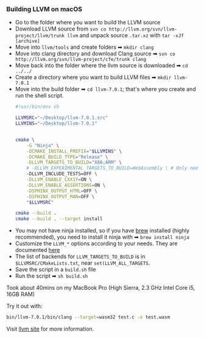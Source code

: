 ### Building LLVM on macOS

- Go to the folder where you want to build the LLVM source
- Download LLVM source from `svn co http://llvm.org/svn/llvm-project/llvm/trunk llvm` and unpack source `.tar.xz` with `tar -xJf [archive]`
- Move into `llvm/tools` and create folders ➡ `mkdir clang`
- Move into clang directory and download Clang source ➡ `svn co http://llvm.org/svn/llvm-project/cfe/trunk clang`
- Move back into the folder where the llvm source is downloaded ➡ `cd ../../`
- Create a directory where you want to build LLVM files ➡ `mkdir llvm-7.0.1`
- Move into the build folder ➡ `cd llvm-7.0.1`; that's where you create and run the shell script.
    ```sh
    #!usr/bin/env sh

    LLVMSRC="~/Desktop/llvm-7.0.1.src"
    LLVMINS="~/Desktop/llvm-7.0.1"


    cmake \
        -G "Ninja" \
        -DCMAKE_INSTALL_PREFIX="$LLVMINS" \
        -DCMAKE_BUILD_TYPE="Release" \
        -DLLVM_TARGETS_TO_BUILD="X86;ARM" \
        # -DLLVM_EXPERIMENTAL_TARGETS_TO_BUILD=WebAssembly \ # Only needed in llvm-6.x and below
        -DLLVM_INCLUDE_TESTS=OFF \
        -DLLVM_ENABLE_CXX1Y=ON \
        -DLLVM_ENABLE_ASSERTIONS=ON \
        -DSPHINX_OUTPUT_HTML=OFF \
        -DSPHINX_OUTPUT_MAN=OFF \
        "$LLVMSRC"

    cmake --build .
    cmake --build . --target install
    ```
- You may not have ninja installed, so if you have [brew](https://brew.sh/) installed (highly recommended), you  need to install it ninja with ➡ `brew install ninja`
- Customize the `LLVM_*` options according to your needs. They are documented [here](http://llvm.org/docs/CMake.html#llvm-specific-variables)
- The list of backends for `LLVM_TARGETS_TO_BUILD` is in `$LLVMSRC/CMakeLists.txt`, near `set(LLVM_ALL_TARGETS`.
- Save the script in a `build.sh` file
- Run the script ➡ `sh build.sh`

Took about 40mins on my MacBook Pro (High Sierra, 2.3 GHz Intel Core i5, 16GB RAM)

Try it out with: 
  ```sh
  bin/llvm-7.0.1/bin/clang --target=wasm32 test.c -o test.wasm
  ```

Visit [llvm site](https://llvm.org/docs/GettingStarted.html) for more information.
